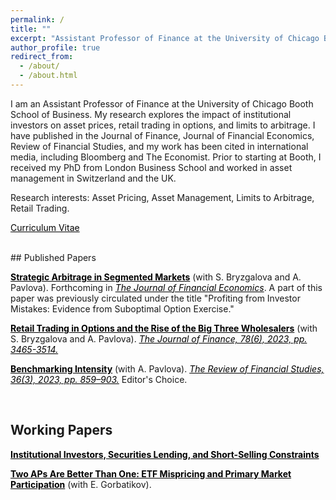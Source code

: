 ```yaml
---
permalink: /
title: ""
excerpt: "Assistant Professor of Finance at the University of Chicago Booth School of Business"
author_profile: true
redirect_from:
  - /about/
  - /about.html
---
```


I am an Assistant Professor of Finance at the University of Chicago Booth School of Business. My research explores the impact of institutional investors on asset prices, retail trading in options, and limits to arbitrage. I have published in the Journal of Finance, Journal of Financial Economics, Review of Financial Studies, and my work has been cited in international media, including Bloomberg and The Economist. Prior to starting at Booth, I received my PhD from London Business School and worked in asset management in Switzerland and the UK.

Research interests: Asset Pricing, Asset Management, Limits to Arbitrage, Retail Trading.

<a href="http://staisiya.github.io/files/Sikorskaya_CV_feb25.pdf" style="color: black; text-decoration: underline;">Curriculum Vitae</a>

<br>
## Published Papers

**<a href="http://staisiya.github.io/files/Bryzgalova_Pavlova_Sikorskaya_2025.pdf" style="color: black; text-decoration: underline;">Strategic Arbitrage in Segmented Markets</a>** (with S. Bryzgalova and A. Pavlova). Forthcoming in *<a style="color: black; text-decoration: underline;">The Journal of Financial Economics</a>*. A part of this paper was previously circulated under the title "Profiting from Investor Mistakes: Evidence from Suboptimal Option Exercise."

**<a href="http://staisiya.github.io/files/Bryzgalova_Pavlova_Sikorskaya_2023.pdf" style="color: black; text-decoration: underline;">Retail Trading in Options and the Rise of the Big Three Wholesalers</a>** (with S. Bryzgalova and A. Pavlova). *<a href="https://onlinelibrary.wiley.com/doi/abs/10.1111/jofi.13285"  style="color: black; text-decoration: underline;">The Journal of Finance, 78(6), 2023, pp. 3465-3514.</a>*

**<a href="http://staisiya.github.io/files/Pavlova_and_Sikorskaya_2022.pdf" style="color: black; text-decoration: underline;">Benchmarking Intensity</a>** (with A. Pavlova). *<a href="https://academic.oup.com/rfs/advance-article/doi/10.1093/rfs/hhac055/6665907" style="color: black;">The Review of Financial Studies, 36(3), 2023, pp. 859–903.</a>* Editor's Choice.

<br>

## Working Papers

**<a href="http://staisiya.github.io/files/Sikorskaya_2024.pdf" style="color: black; text-decoration: underline;">Institutional Investors, Securities Lending, and Short-Selling Constraints</a>**

**<a href="http://staisiya.github.io/files/Gorbatikov_and_Sikorskaya_2022.pdf" style="color: black; text-decoration: underline;">Two APs Are Better Than One: ETF Mispricing and Primary Market Participation</a>** (with E. Gorbatikov).
